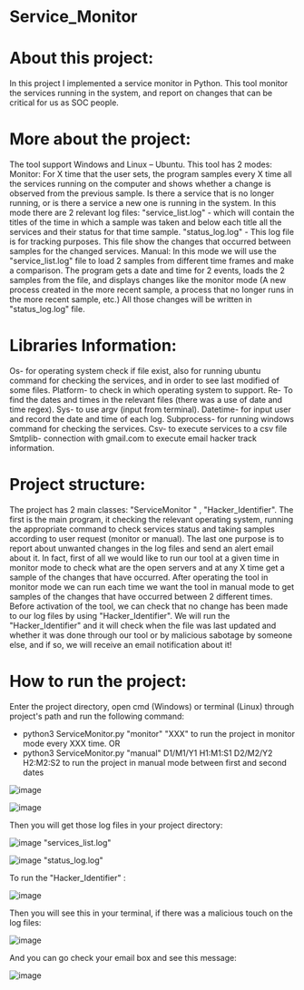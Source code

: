 # Service_Monitor

# About this project:
In this project I implemented a service monitor in Python. This tool
monitor the services running in the system, and report on changes that 
can be critical for us as SOC people.

# More about the project:
The tool support Windows and Linux – Ubuntu.
This tool has 2 modes:
Monitor: For X time that the user sets, the program samples every X 
time all the services running on the computer and shows whether a 
change is observed from the previous sample. Is there a service that is 
no longer running, or is there a service a new one is running in the 
system.
In this mode there are 2 relevant log files:
"service_list.log" - which will contain the titles of the time in which a 
sample was taken and below each title all the services and their status 
for that time sample.
"status_log.log" - This log file is for tracking purposes.
This file show the changes that occurred between samples for the 
changed services.
Manual: In this mode we will use the "service_list.log" file to load 2 
samples from different time frames and make a comparison. The 
program gets a date and time for 2 events, loads the 2 samples from the 
file, and displays changes like the monitor mode (A new process created 
in the more recent sample, a process that no longer runs in the more 
recent sample, etc.) All those changes will be written in "status_log.log"
file.

# Libraries Information:
Os- for operating system check if file exist, also for running ubuntu 
command for checking the services, and in order to see last modified of 
some files.
Platform- to check in which operating system to support.
Re- To find the dates and times in the relevant files (there was a use of 
date and time regex).
Sys- to use argv (input from terminal).
Datetime- for input user and record the date and time of each log.
Subprocess- for running windows command for checking the services.
Csv- to execute services to a csv file
Smtplib- connection with gmail.com to execute email hacker track 
information.

# Project structure:
The project has 2 main classes: "ServiceMonitor " , "Hacker_Identifier".
The first is the main program, it checking the relevant operating system, 
running the appropriate command to check services status and taking
samples according to user request (monitor or manual).
The last one purpose is to report about unwanted changes in the log 
files and send an alert email about it.
In fact, first of all we would like to run our tool at a given time in monitor 
mode to check what are the open servers and at any X time get a sample 
of the changes that have occurred.
After operating the tool in monitor mode we can run each time we want 
the tool in manual mode to get samples of the changes that have 
occurred between 2 different times.
Before activation of the tool, we can check that no change has been 
made to our log files by using "Hacker_Identifier".
We will run the "Hacker_Identifier" and it will check when the file was 
last updated and whether it was done through our tool or by malicious 
sabotage by someone else, and if so, we will receive an email 
notification about it!

# How to run the project:
Enter the project directory, open cmd (Windows) or terminal (Linux) 
through project's path and run the following command:
* python3 ServiceMonitor.py "monitor" "XXX" to run the project in 
monitor mode every XXX time.
OR
* python3 ServiceMonitor.py "manual" D1/M1/Y1 H1:M1:S1 D2/M2/Y2
H2:M2:S2 to run the project in manual mode between first and second 
dates

![image](https://user-images.githubusercontent.com/92723105/160689811-f6e9b6ae-2f1a-424e-a0eb-ab45912e346d.png)

![image](https://user-images.githubusercontent.com/92723105/160689837-2906b121-ec50-4f9b-88cc-01b913ff7730.png)

Then you will get those log files in your project directory:

![image](https://user-images.githubusercontent.com/92723105/160689919-778b198a-8c95-4272-8085-8bb3f575b9aa.png)
"services_list.log" 

![image](https://user-images.githubusercontent.com/92723105/160689968-68b13f06-429b-4015-b835-dedb070c91b3.png)
"status_log.log"

To run the "Hacker_Identifier" :

![image](https://user-images.githubusercontent.com/92723105/160690089-0faaa141-2024-475e-8980-c9464a2ab6ea.png)


Then you will see this in your terminal, if there was a malicious touch on 
the log files:

![image](https://user-images.githubusercontent.com/92723105/160690138-a5a5a1b7-bb05-45c6-8b74-b545f2deb0cf.png)


And you can go check your email box and see this message:

![image](https://user-images.githubusercontent.com/92723105/160690183-724d6b17-b590-45e4-9aee-0ec92d320e56.png)



